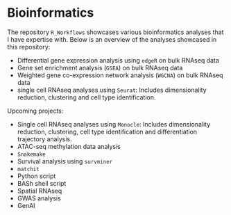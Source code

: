 # Bioinformatics
The repository `R_Workflows` showcases various bioinformatics analyses that I have expertise with. Below is an overview of the analyses showcased in this repository:

* Differential gene expression analysis using `edgeR` on bulk RNAseq data
* Gene set enrichment analysis (`GSEA`) on bulk RNAseq data
* Weighted gene co-expression network analysis (`WGCNA`) on bulk RNAseq data
* single cell RNAseq analyses using `Seurat`: Includes dimensionality reduction, clustering and cell type identification.

Upcoming projects:
* Single cell RNAseq analyses using `Monocle`: Includes dimensionality reduction, clustering, cell type identification and differentiation trajectory analysis.
* ATAC-seq methylation data analysis
* `Snakemake`
* Survival analysis using `survminer`
* `matchit`
* Python script
* BASh shell script
* Spatial RNAseq
* GWAS analysis
* GenAI
